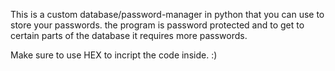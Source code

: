 This is a custom database/password-manager in python that you can use to store your passwords.
the program is password protected and to get to certain parts of the database it requires more passwords.

Make sure to use HEX to incript the code inside. :)
